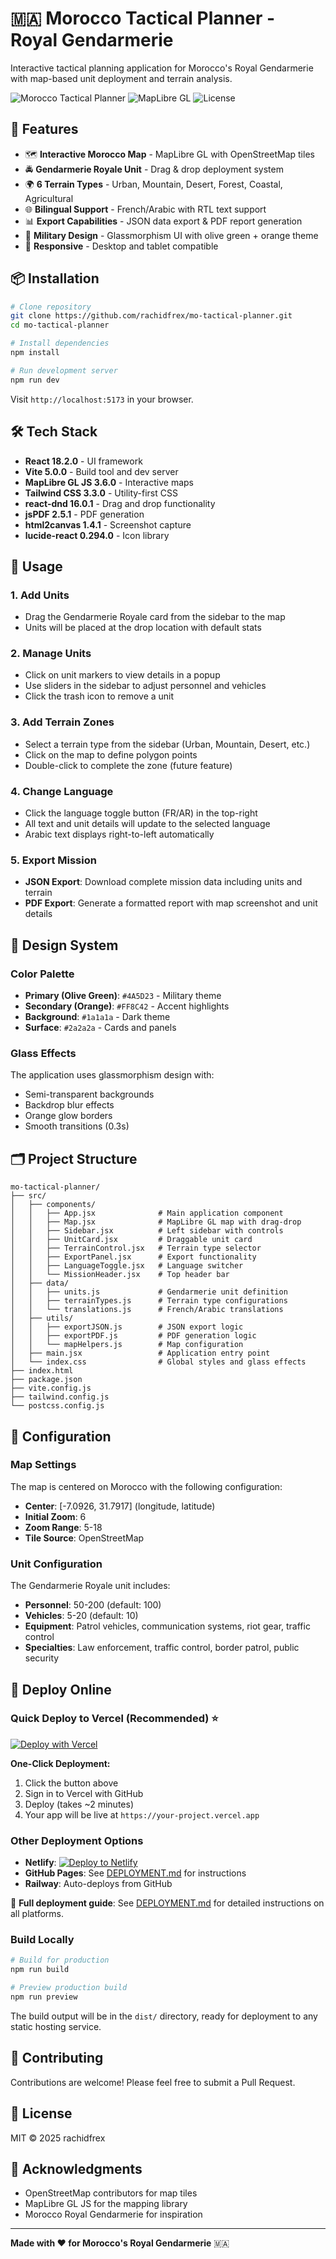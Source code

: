 # 🇲🇦 Morocco Tactical Planner - Royal Gendarmerie

Interactive tactical planning application for Morocco's Royal Gendarmerie with map-based unit deployment and terrain analysis.

![Morocco Tactical Planner](https://img.shields.io/badge/React-18.2.0-blue)
![MapLibre GL](https://img.shields.io/badge/MapLibre-3.6.0-green)
![License](https://img.shields.io/badge/license-MIT-orange)

## 🚀 Features

- 🗺️ **Interactive Morocco Map** - MapLibre GL with OpenStreetMap tiles
- 🚔 **Gendarmerie Royale Unit** - Drag & drop deployment system
- 🌍 **6 Terrain Types** - Urban, Mountain, Desert, Forest, Coastal, Agricultural
- 🌐 **Bilingual Support** - French/Arabic with RTL text support
- 📊 **Export Capabilities** - JSON data export & PDF report generation
- 🎨 **Military Design** - Glassmorphism UI with olive green + orange theme
- 📱 **Responsive** - Desktop and tablet compatible

## 📦 Installation

```bash
# Clone repository
git clone https://github.com/rachidfrex/mo-tactical-planner.git
cd mo-tactical-planner

# Install dependencies
npm install

# Run development server
npm run dev
```

Visit `http://localhost:5173` in your browser.

## 🛠️ Tech Stack

- **React 18.2.0** - UI framework
- **Vite 5.0.0** - Build tool and dev server
- **MapLibre GL JS 3.6.0** - Interactive maps
- **Tailwind CSS 3.3.0** - Utility-first CSS
- **react-dnd 16.0.1** - Drag and drop functionality
- **jsPDF 2.5.1** - PDF generation
- **html2canvas 1.4.1** - Screenshot capture
- **lucide-react 0.294.0** - Icon library

## 📖 Usage

### 1. Add Units
- Drag the Gendarmerie Royale card from the sidebar to the map
- Units will be placed at the drop location with default stats

### 2. Manage Units
- Click on unit markers to view details in a popup
- Use sliders in the sidebar to adjust personnel and vehicles
- Click the trash icon to remove a unit

### 3. Add Terrain Zones
- Select a terrain type from the sidebar (Urban, Mountain, Desert, etc.)
- Click on the map to define polygon points
- Double-click to complete the zone (future feature)

### 4. Change Language
- Click the language toggle button (FR/AR) in the top-right
- All text and unit details will update to the selected language
- Arabic text displays right-to-left automatically

### 5. Export Mission
- **JSON Export**: Download complete mission data including units and terrain
- **PDF Export**: Generate a formatted report with map screenshot and unit details

## 🎨 Design System

### Color Palette
- **Primary (Olive Green)**: `#4A5D23` - Military theme
- **Secondary (Orange)**: `#FF8C42` - Accent highlights
- **Background**: `#1a1a1a` - Dark theme
- **Surface**: `#2a2a2a` - Cards and panels

### Glass Effects
The application uses glassmorphism design with:
- Semi-transparent backgrounds
- Backdrop blur effects
- Orange glow borders
- Smooth transitions (0.3s)

## 🗂️ Project Structure

```
mo-tactical-planner/
├── src/
│   ├── components/
│   │   ├── App.jsx              # Main application component
│   │   ├── Map.jsx              # MapLibre GL map with drag-drop
│   │   ├── Sidebar.jsx          # Left sidebar with controls
│   │   ├── UnitCard.jsx         # Draggable unit card
│   │   ├── TerrainControl.jsx   # Terrain type selector
│   │   ├── ExportPanel.jsx      # Export functionality
│   │   ├── LanguageToggle.jsx   # Language switcher
│   │   └── MissionHeader.jsx    # Top header bar
│   ├── data/
│   │   ├── units.js             # Gendarmerie unit definition
│   │   ├── terrainTypes.js      # Terrain type configurations
│   │   └── translations.js      # French/Arabic translations
│   ├── utils/
│   │   ├── exportJSON.js        # JSON export logic
│   │   ├── exportPDF.js         # PDF generation logic
│   │   └── mapHelpers.js        # Map configuration
│   ├── main.jsx                 # Application entry point
│   └── index.css                # Global styles and glass effects
├── index.html
├── package.json
├── vite.config.js
├── tailwind.config.js
└── postcss.config.js
```

## 🔧 Configuration

### Map Settings
The map is centered on Morocco with the following configuration:
- **Center**: [-7.0926, 31.7917] (longitude, latitude)
- **Initial Zoom**: 6
- **Zoom Range**: 5-18
- **Tile Source**: OpenStreetMap

### Unit Configuration
The Gendarmerie Royale unit includes:
- **Personnel**: 50-200 (default: 100)
- **Vehicles**: 5-20 (default: 10)
- **Equipment**: Patrol vehicles, communication systems, riot gear, traffic control
- **Specialties**: Law enforcement, traffic control, border patrol, public security

## 🚀 Deploy Online

### Quick Deploy to Vercel (Recommended) ⭐

[![Deploy with Vercel](https://vercel.com/button)](https://vercel.com/new/clone?repository-url=https://github.com/rachidfrex/mo-tactical-planner)

**One-Click Deployment:**
1. Click the button above
2. Sign in to Vercel with GitHub
3. Deploy (takes ~2 minutes)
4. Your app will be live at `https://your-project.vercel.app`

### Other Deployment Options

- **Netlify**: [![Deploy to Netlify](https://www.netlify.com/img/deploy/button.svg)](https://app.netlify.com/start/deploy?repository=https://github.com/rachidfrex/mo-tactical-planner)
- **GitHub Pages**: See [DEPLOYMENT.md](./DEPLOYMENT.md) for instructions
- **Railway**: Auto-deploys from GitHub

📖 **Full deployment guide**: See [DEPLOYMENT.md](./DEPLOYMENT.md) for detailed instructions on all platforms.

### Build Locally

```bash
# Build for production
npm run build

# Preview production build
npm run preview
```

The build output will be in the `dist/` directory, ready for deployment to any static hosting service.

## 🤝 Contributing

Contributions are welcome! Please feel free to submit a Pull Request.

## 📝 License

MIT © 2025 rachidfrex

## 🙏 Acknowledgments

- OpenStreetMap contributors for map tiles
- MapLibre GL JS for the mapping library
- Morocco Royal Gendarmerie for inspiration

---

**Made with ❤️ for Morocco's Royal Gendarmerie** 🇲🇦